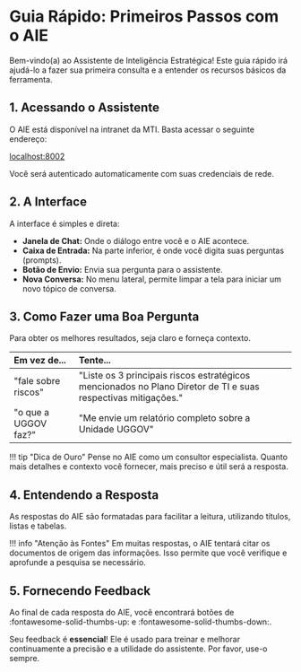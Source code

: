 # Guia Rápido: Primeiros Passos com o AIE

Bem-vindo(a) ao Assistente de Inteligência Estratégica! Este guia rápido irá ajudá-lo a fazer sua primeira consulta e a entender os recursos básicos da ferramenta.

## 1. Acessando o Assistente

O AIE está disponível na intranet da MTI. Basta acessar o seguinte endereço:

[localhost:8002](localhost:8002)

Você será autenticado automaticamente com suas credenciais de rede.

## 2. A Interface

A interface é simples e direta:

* **Janela de Chat:** Onde o diálogo entre você e o AIE acontece.
* **Caixa de Entrada:** Na parte inferior, é onde você digita suas perguntas (prompts).
* **Botão de Envio:** Envia sua pergunta para o assistente.
* **Nova Conversa:** No menu lateral, permite limpar a tela para iniciar um novo tópico de conversa.

## 3. Como Fazer uma Boa Pergunta

Para obter os melhores resultados, seja claro e forneça contexto.

| Em vez de... | Tente... |
| :--- | :--- |
| "fale sobre riscos" | "Liste os 3 principais riscos estratégicos mencionados no Plano Diretor de TI e suas respectivas mitigações." |
| "o que a UGGOV faz?" | "Me envie um relatório completo sobre a Unidade UGGOV" |

!!! tip "Dica de Ouro"
    Pense no AIE como um consultor especialista. Quanto mais detalhes e contexto você fornecer, mais preciso e útil será a resposta.

## 4. Entendendo a Resposta

As respostas do AIE são formatadas para facilitar a leitura, utilizando títulos, listas e tabelas.

!!! info "Atenção às Fontes"
    Em muitas respostas, o AIE tentará citar os documentos de origem das informações. Isso permite que você verifique e aprofunde a pesquisa se necessário.

## 5. Fornecendo Feedback

Ao final de cada resposta do AIE, você encontrará botões de :fontawesome-solid-thumbs-up: e :fontawesome-solid-thumbs-down:.

Seu feedback é **essencial**! Ele é usado para treinar e melhorar continuamente a precisão e a utilidade do assistente. Por favor, use-o sempre.